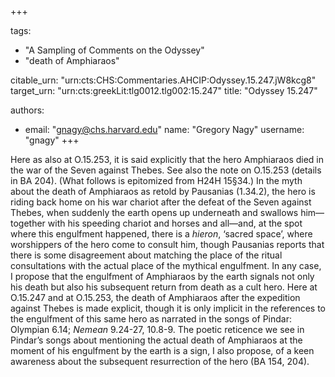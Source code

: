 +++

tags:
- "A Sampling of Comments on the Odyssey"
- "death of Amphiaraos"

citable_urn: "urn:cts:CHS:Commentaries.AHCIP:Odyssey.15.247.jW8kcg8"
target_urn: "urn:cts:greekLit:tlg0012.tlg002:15.247"
title: "Odyssey 15.247"

authors:
- email: "gnagy@chs.harvard.edu"
  name: "Gregory Nagy"
  username: "gnagy"
+++

<p>Here as also at O.15.253, it is said explicitly that the hero Amphiaraos died in the war of the Seven against Thebes. See also the note on O.15.253 (details in BA 204). (What follows is epitomized from H24H 15§34.) In the myth about the death of Amphiaraos as retold by Pausanias (1.34.2), the hero is riding back home on his war chariot after the defeat of the Seven against Thebes, when suddenly the earth opens up underneath and swallows him—together with his speeding chariot and horses and all—and, at the spot where this engulfment happened, there is a <em>hieron</em>, ‘sacred space’, where worshippers of the hero come to consult him, though Pausanias reports that there is some disagreement about matching the place of the ritual consultations with the actual place of the mythical engulfment. In any case, I propose that the engulfment of Amphiaraos by the earth signals not only his death but also his subsequent return from death as a cult hero. Here at O.15.247 and at O.15.253, the death of Amphiaraos after the expedition against Thebes is made explicit, though it is only implicit in the references to the engulfment of this same hero as narrated in the songs of Pindar: Olympian 6.14; <em>Nemean</em> 9.24-27, 10.8-9. The poetic reticence we see in Pindar’s songs about mentioning the actual death of Amphiaraos at the moment of his engulfment by the earth is a sign, I also propose, of a keen awareness about the subsequent resurrection of the hero (BA 154, 204).  </p>